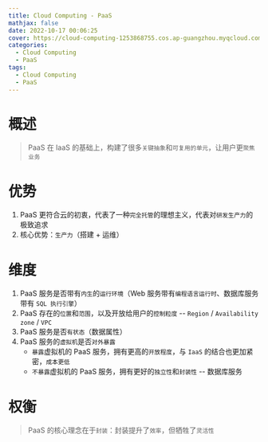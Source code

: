 ```yaml
---
title: Cloud Computing - PaaS
mathjax: false
date: 2022-10-17 00:06:25
cover: https://cloud-computing-1253868755.cos.ap-guangzhou.myqcloud.com/PAAS-cover-min.webp
categories:
  - Cloud Computing
  - PaaS
tags:
  - Cloud Computing
  - PaaS
---
```


# 概述

> PaaS 在 IaaS 的基础上，构建了很多`关键抽象`和`可复用的单元`，让用户更`聚焦业务`

<!-- more -->

# 优势

1. PaaS 更符合云的初衷，代表了一种`完全托管`的理想主义，代表对`研发生产力`的极致追求
2. 核心优势：`生产力`（搭建 + 运维）

# 维度

1. PaaS 服务是否带有`内生`的`运行环境`（Web 服务带有`编程语言运行时`、数据库服务带有 `SQL 执行引擎`）
2. PaaS 存在的`位置`和`范围`，以及开放给用户的`控制粒度` -- `Region` / `Availability zone` / `VPC`
3. PaaS 服务是否`有状态`（数据属性）
4. PaaS 服务的`虚拟机`是否`对外暴露`
   - `暴露`虚拟机的 PaaS 服务，拥有更高的`开放程度`，与 `IaaS` 的结合也更加紧密，`成本更低`
   - `不暴露`虚拟机的 PaaS 服务，拥有更好的`独立性`和`封装性` -- 数据库服务

# 权衡

> PaaS 的核心理念在于`封装`：封装提升了`效率`，但牺牲了`灵活性`

